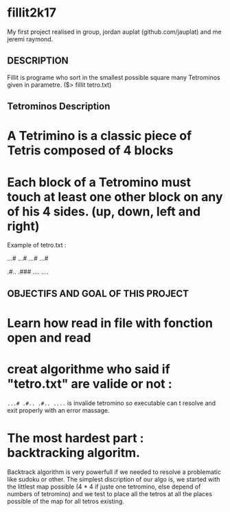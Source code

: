 # fillit2k17

My first project realised in group, jordan auplat (github.com/jauplat) and me jeremi raymond.

## DESCRIPTION

Fillit is programe who sort in the smallest possible square many Tetrominos given in parametre. ($> fillit tetro.txt)

## Tetrominos Description

# A Tetrimino is a classic piece of Tetris composed of 4 blocks
# Each block of a Tetromino must touch at least one other block on any of his 4 sides. (up, down, left and right)

Example of tetro.txt :

...#
...#
...#
...#

.#..
.###
....
....

## OBJECTIFS AND GOAL OF THIS PROJECT

# Learn how read in file with fonction open and read
# creat algorithme who said if "tetro.txt" are valide or not : 
`...#
.#..
.#..
....`
is invalide tetromino so executable can t resolve and exit properly with an error massage.
# The most hardest part : backtracking algoritm.

Backtrack algorithm is very powerfull if we needed to resolve a problematic like sudoku or other. The simplest discription of our algo is, we started with the littlest map possible (4 * 4 if juste one tetromino, else depend of numbers of tetromino) and we test to place all the tetros at all the places possible of the map for all tetros existing.
